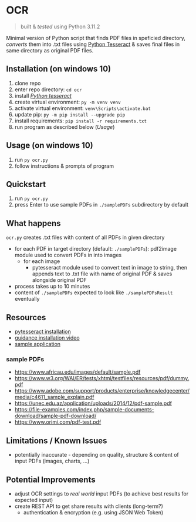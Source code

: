 # OCR
> built & *tested* using Python 3.11.2

Minimal version of Python script that finds PDF files in speficied directory, *converts* them into .txt files using [Python Tesseract](https://github.com/madmaze/pytesseract) & saves final files in same directory as original PDF files.

## Installation (on windows 10<!--; tested manually-->)
1. clone repo
2. enter repo directory: `cd ocr`
3. install [*Python tesseract*](https://github.com/madmaze/pytesseract#installation)
4. create virtual environment: `py -m venv venv`
5. activate virtual environment: `venv\Scripts\activate.bat`
6. update pip: `py -m pip install --upgrade pip`
7. install requirements: `pip install -r requirements.txt`
8. run program as described below (*Usage*)

## Usage (on windows 10<!--; tested manually-->)
1. run `py ocr.py`
2. follow instructions & prompts of program

## Quickstart
1. run `py ocr.py`
2. press Enter to use sample PDFs in `./samplePDFs` subdirectory by default

## What happens
`ocr.py` creates .txt files with content of all PDFs in given directory 
- for each PDF in target directory (default: `./samplePDFs`): pdf2image module used to convert PDFs in into images
  - for each image
    - pytesseract module used to convert text in image to string, then appends text to .txt file with name of original PDF & saves alongside original PDF
- process takes up to 10 minutes
- content of `./samplePDFs` expected to look like `./samplePDFsResult` eventually

## Resources
- [pytesseract installation](https://github.com/madmaze/pytesseract#installation)
- [guidance installation video](https://youtu.be/PY_N1XdFp4w?t=54)
- [sample application](https://stackoverflow.com/a/66996324)

### sample PDFs
- https://www.africau.edu/images/default/sample.pdf
- https://www.w3.org/WAI/ER/tests/xhtml/testfiles/resources/pdf/dummy.pdf
- https://www.adobe.com/support/products/enterprise/knowledgecenter/media/c4611_sample_explain.pdf
- https://unec.edu.az/application/uploads/2014/12/pdf-sample.pdf
- https://file-examples.com/index.php/sample-documents-download/sample-pdf-download/
- https://www.orimi.com/pdf-test.pdf

## Limitations / Known Issues
- potentially inaccurate - depending on quality, structure & content of input PDFs (images, charts, ...)

## Potential Improvements
- adjust OCR settings to *real world* input PDFs (to achieve best results for expected input)
- create REST API to get share results with clients (long-term?)
  - authentication & encryption (e.g. using JSON Web Token)